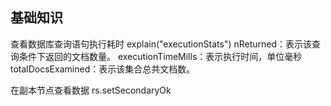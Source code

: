 ## 基础知识

查看数据库查询语句执行耗时
explain("executionStats")
nReturned：表示该查询条件下返回的文档数量。
executionTimeMills：表示执行时间，单位毫秒
totalDocsExamined：表示该集合总共文档数。

在副本节点查看数据
rs.setSecondaryOk